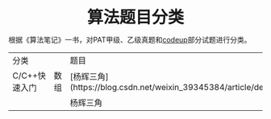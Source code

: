 <div align = center><font size="6"><b>算法题目分类</b></font></div>

根据《算法笔记》一书，对PAT甲级、乙级真题和[codeup](http://codeup.cn/contest.php)部分试题进行分类。



<table>
   <tr>
      <td>分类</td>
      <td></td>
      <td>题目</td>
   </tr>
   <tr>
      <td>C/C++快速入门</td>
      <td>数组</td>
      <td>[杨辉三角](https://blog.csdn.net/weixin_39345384/article/details/104146906)</td>
   </tr>
   <tr>
      <td></td>
      <td></td>
      <td>杨辉三角</td>
   </tr>
</table>

